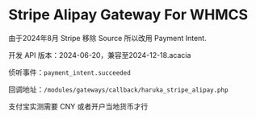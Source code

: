# Stripe Alipay Gateway For WHMCS

由于2024年8月 Stripe 移除 Source 所以改用 Payment Intent.

开发 API 版本：2024-06-20，兼容至2024-12-18.acacia

侦听事件：`payment_intent.succeeded`

回调地址：`/modules/gateways/callback/haruka_stripe_alipay.php`

支付宝实测需要 CNY 或者开户当地货币才行
